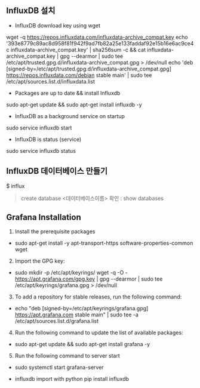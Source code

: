 
## InfluxDB 설치

- InfluxDB download key using wget
  
wget -q https://repos.influxdata.com/influxdata-archive_compat.key
echo '393e8779c89ac8d958f81f942f9ad7fb82a25e133faddaf92e15b16e6ac9ce4c influxdata-archive_compat.key' | sha256sum -c && cat influxdata-archive_compat.key | gpg --dearmor | sudo tee /etc/apt/trusted.gpg.d/influxdata-archive_compat.gpg > /dev/null
echo 'deb [signed-by=/etc/apt/trusted.gpg.d/influxdata-archive_compat.gpg] https://repos.influxdata.com/debian stable main' | sudo tee /etc/apt/sources.list.d/influxdata.list

- Packages are up to date && install Influxdb
  
sudo apt-get update && sudo apt-get install influxdb -y

- InfluxDB as a background service on startup
  
sudo service influxdb start

- InfluxDB is status (service)
  
sudo service influxdb status

## InfluxDB 데이터베이스 만들기
$ influx

>create database <데이터베이스이름>
확인 : show databases

## Grafana Installation
1. Install the prerequisite packages
- sudo apt-get install -y apt-transport-https software-properties-common wget
  
2. Import the GPG key:
- sudo mkdir -p /etc/apt/keyrings/
wget -q -O - https://apt.grafana.com/gpg.key | gpg --dearmor | sudo tee /etc/apt/keyrings/grafana.gpg > /dev/null

3. To add a repository for stable releases, run the following command:
- echo "deb [signed-by=/etc/apt/keyrings/grafana.gpg] https://apt.grafana.com stable main" | sudo tee -a /etc/apt/sources.list.d/grafana.list
  
4. Run the following command to update the list of available packages:
- sudo apt-get update && sudo apt-get install grafana -y

5. Run the following command to server start
- sudo systemctl start grafana-server

- influxdb import with python
pip install influxdb
